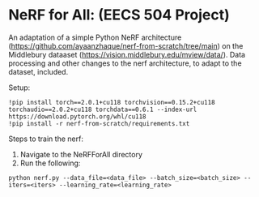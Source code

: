 # NeRF for All: (EECS 504 Project)

An adaptation of a simple Python NeRF architecture (https://github.com/ayaanzhaque/nerf-from-scratch/tree/main) on the Middlebury dataaset (https://vision.middlebury.edu/mview/data/). Data processing and other changes to the nerf architecture, to adapt to the dataset, included.

Setup:

```
!pip install torch==2.0.1+cu118 torchvision==0.15.2+cu118 torchaudio==2.0.2+cu118 torchdata==0.6.1 --index-url https://download.pytorch.org/whl/cu118
!pip install -r nerf-from-scratch/requirements.txt
```

Steps to train the nerf:

1. Navigate to the NeRFForAll directory
2. Run the following:

```
python nerf.py --data_file=<data_file> --batch_size=<batch_size> --iters=<iters> --learning_rate=<learning_rate>
```

